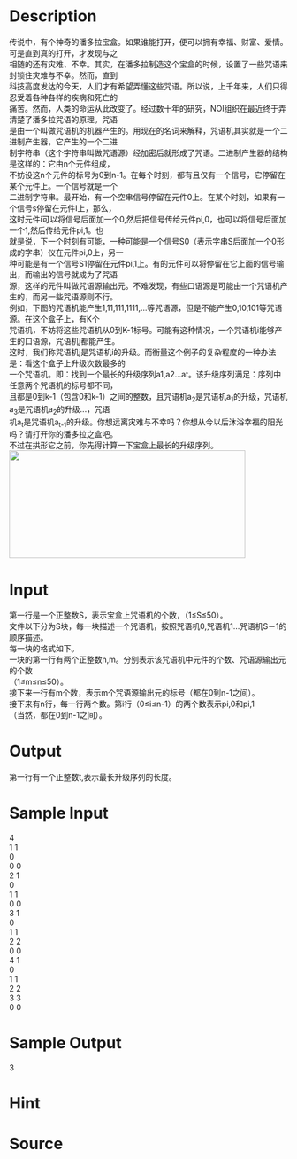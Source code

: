 
# Description

<div class="content"><div>传说中，有个神奇的潘多拉宝盒。如果谁能打开，便可以拥有幸福、财富、爱情。可是直到真的打开，才发现与之</div>
<div>相随的还有灾难、不幸。其实，在潘多拉制造这个宝盒的时候，设置了一些咒语来封锁住灾难与不幸。然而，直到</div>
<div>科技高度发达的今天，人们才有希望弄懂这些咒语。所以说，上千年来，人们只得忍受着各种各样的疾病和死亡的</div>
<div>痛苦。然而，人类的命运从此改变了。经过数十年的研究，NOI组织在最近终于弄清楚了潘多拉咒语的原理。咒语</div>
<div>是由一个叫做咒语机的机器产生的。用现在的名词来解释，咒语机其实就是一个二进制产生器，它产生的一个二进</div>
<div>制字符串（这个字符串叫做咒语源）经加密后就形成了咒语。二进制产生器的结构是这样的：它由n个元件组成，</div>
<div>不妨设这n个元件的标号为0到n-1。在每个时刻，都有且仅有一个信号，它停留在某个元件上。一个信号就是一个</div>
<div>二进制字符串。最开始，有一个空串信号停留在元件0上。在某个时刻，如果有一个信号s停留在元件I上，那么，</div>
<div>这时元件i可以将信号后面加一个0,然后把信号传给元件pi,0，也可以将信号后面加一个1,然后传给元件pi,1。也</div>
<div>就是说，下一个时刻有可能，一种可能是一个信号S0（表示字串S后面加一个0形成的字串）仪在元件pi,0上，另一</div>
<div>种可能是有一个信号S1停留在元件pi,1上。有的元件可以将停留在它上面的信号输出，而输出的信号就成为了咒语</div>
<div>源，这样的元件叫做咒语源输出元。不难发现，有些口语源是可能由一个咒语机产生的，而另一些咒语源则不行。</div>
<div>例如，下图的咒语机能产生1,11,111,1111,...等咒语源，但是不能产生0,10,101等咒语源。在这个盒子上，有K个</div>
<div>咒语机，不妨将这些咒语机从0到K-1标号。可能有这种情况，一个咒语机i能够产生的口语源，咒语机j都能产生。</div>
<div>这时，我们称咒语机j是咒语机i的升级。而衡量这个例子的复杂程度的一种办法是：看这个盒子上升级次数最多的</div>
<div>一个咒语机。即：找到一个最长的升级序列a1,a2...at。该升级序列满足：序列中任意两个咒语机的标号都不同，</div>
<div>且都是0到k-1（包含0和k-1）之间的整数，且咒语机a<sub>2</sub>是咒语机a<sub>1</sub>的升级，咒语机a<sub>3</sub>是咒语机a<sub>2</sub>的升级...，咒语</div>
<div>机a<sub>t</sub>是咒语机a<sub>t-1</sub>的升级。你想远离灾难与不幸吗？你想从今以后沐浴幸福的阳光吗？请打开你的潘多拉之盒吧。</div>
<div>不过在拱形它之前，你先得计算一下宝盒上最长的升级序列。</div>
<div><img src="source/bzoj/1194/img/aHR0cHM6Ly9seWRzeS5jb20vSnVkZ2VPbmxpbmUvdXBsb2FkLzIwMTgwMi8xKDYpLnBuZw==.png" width="427" height="195" alt=""/></div></div>

# Input

<div class="content"><div>第一行是一个正整数S，表示宝盒上咒语机的个数，（1≤S≤50）。</div>
<div>文件以下分为S块，每一块描述一个咒语机，按照咒语机0,咒语机1...咒语机S－1的顺序描述。</div>
<div>每一块的格式如下。 </div>
<div>一块的第一行有两个正整数n,m。分别表示该咒语机中元件的个数、咒语源输出元的个数</div>
<div>（1≤m≤n≤50）。 </div>
<div>接下来一行有m个数，表示m个咒语源输出元的标号（都在0到n-1之间）。</div>
<div>接下来有n行，每一行两个数。第i行（0≤i≤n-1）的两个数表示pi,0和pi,1</div>
<div>（当然，都在0到n-1之间）。</div></div>

# Output

<div class="content"><p>第一行有一个正整数t,表示最长升级序列的长度。</p></div>

# Sample Input

<div class="content"><span class="sampledata">4<br/>
1 1<br/>
0<br/>
0 0<br/>
2 1<br/>
0<br/>
1 1<br/>
0 0<br/>
3 1<br/>
0<br/>
1 1<br/>
2 2<br/>
0 0<br/>
4 1<br/>
0<br/>
1 1<br/>
2 2<br/>
3 3<br/>
0 0</span></div>

# Sample Output

<div class="content"><span class="sampledata">3</span></div>

# Hint

<div class="content"><p></p></div>

# Source

<div class="content"><p><a href="problemset.php?search="></a></p></div>

